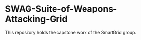# SWAG-Suite-of-Weapons-Attacking-Grid
This repository holds the capstone work of the SmartGrid group.

